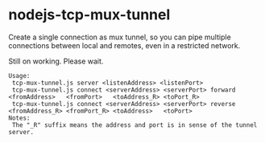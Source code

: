 # nodejs-tcp-mux-tunnel
Create a single connection as mux tunnel, so you can pipe multiple connections between local and remotes, even in a restricted network.



Still on working. Please wait.




```
Usage:
 tcp-mux-tunnel.js server <listenAddress> <listenPort>
 tcp-mux-tunnel.js connect <serverAddress> <serverPort> forward <fromAddress>   <fromPort>   <toAddress_R> <toPort_R>
 tcp-mux-tunnel.js connect <serverAddress> <serverPort> reverse <fromAddress_R> <fromPort_R> <toAddress>   <toPort>
Notes:
 The "_R" suffix means the address and port is in sense of the tunnel server.
```
